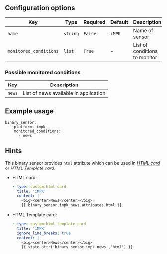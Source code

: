 ## Configuration options

| Key | Type | Required | Default | Description |
| --- | --- | --- | --- | --- |
| `name` | `string` | `False` | `iMPK` | Name of sensor |
| `monitored_conditions` | `list` | `True` | - | List of conditions to monitor |

### Possible monitored conditions

| Key | Description |
| --- | --- | 
| `news` | List of news available in application |

## Example usage

```
binary_sensor:
  - platform: impk
    monitored_conditions:
      - news
```

## Hints

This binary sensor provides `html` attribute which can be used in [*HTML card*](https://github.com/PiotrMachowski/Home-Assistant-Lovelace-HTML-card) or [*HTML Template card*](https://github.com/PiotrMachowski/Home-Assistant-Lovelace-HTML-Template-card):
* HTML card:
  ```yaml
  - type: custom:html-card
    title: 'iMPK'
    content: |
      <big><center>News</center></big>
      [[ binary_sensor.impk_news.attributes.html ]]
  ```
* HTML Template card:
  ```yaml
  - type: custom:html-template-card
    title: 'iMPK'
    ignore_line_breaks: true
    content: |
      <big><center>News</center></big>
      {{ state_attr('binary_sensor.impk_news','html') }}
  ```